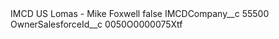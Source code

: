 <?xml version="1.0" encoding="UTF-8"?>
<CustomMetadata xmlns="http://soap.sforce.com/2006/04/metadata" xmlns:xsi="http://www.w3.org/2001/XMLSchema-instance" xmlns:xsd="http://www.w3.org/2001/XMLSchema">
    <label>IMCD US Lomas - Mike Foxwell</label>
    <protected>false</protected>
    <values>
        <field>IMCDCompany__c</field>
        <value xsi:type="xsd:string">55500</value>
    </values>
    <values>
        <field>OwnerSalesforceId__c</field>
        <value xsi:type="xsd:string">0050O0000075Xtf</value>
    </values>
</CustomMetadata>
